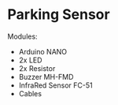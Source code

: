 # Parking Sensor
Modules:
- Arduino NANO
- 2x LED
- 2x Resistor
- Buzzer MH-FMD
- InfraRed Sensor FC-51
- Cables